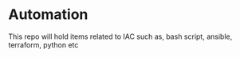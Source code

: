 # Automation
This repo will hold items related to IAC such as, bash script, ansible, terraform, python etc
